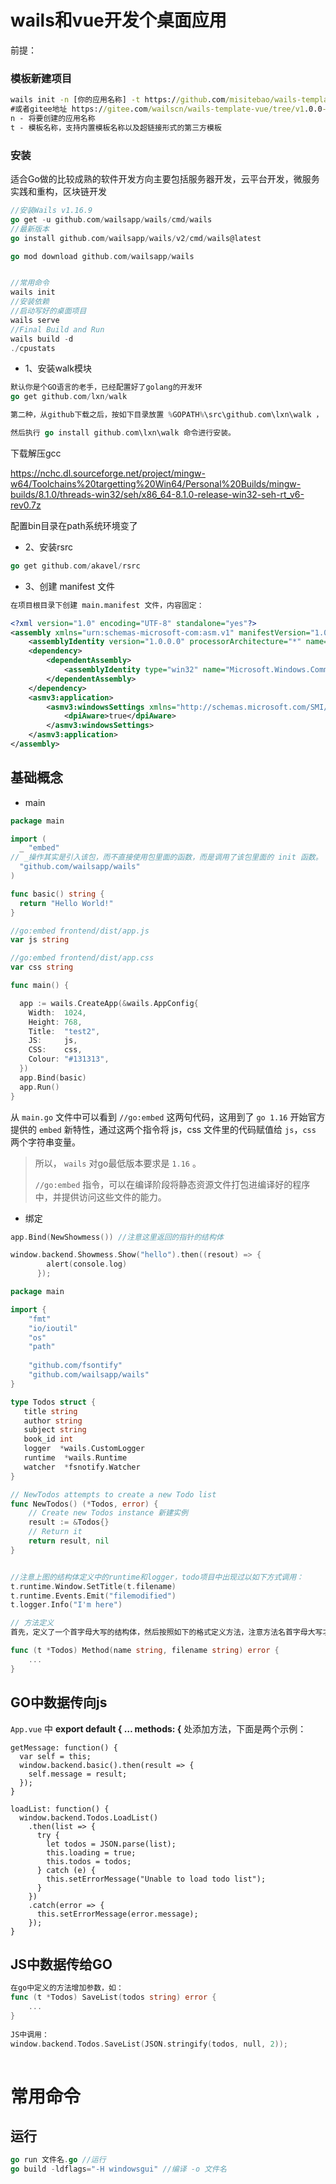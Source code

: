 # wails和vue开发个桌面应用

前提：

### 模板新建项目

```cmd
wails init -n [你的应用名称] -t https://github.com/misitebao/wails-template-vue
#或者gitee地址 https://gitee.com/wailscn/wails-template-vue/tree/v1.0.0-beta.2
n - 将要创建的应用名称
t - 模板名称，支持内置模板名称以及超链接形式的第三方模板
```



### 安装

适合Go做的比较成熟的软件开发方向主要包括服务器开发，云平台开发，微服务实践和重构，区块链开发

```go
//安装Wails v1.16.9
go get -u github.com/wailsapp/wails/cmd/wails
//最新版本
go install github.com/wailsapp/wails/v2/cmd/wails@latest 

go mod download github.com/wailsapp/wails


//常用命令
wails init
//安装依赖
//启动写好的桌面项目
wails serve
//Final Build and Run
wails build -d
./cpustats
```



* 1、安装walk模块

```go
默认你是个GO语言的老手，已经配置好了golang的开发环
go get github.com/lxn/walk

第二种，从github下载之后，按如下目录放置 %GOPATH%\src\github.com\lxn\walk ，

然后执行 go install github.com\lxn\walk 命令进行安装。
```

下载解压gcc

https://nchc.dl.sourceforge.net/project/mingw-w64/Toolchains%20targetting%20Win64/Personal%20Builds/mingw-builds/8.1.0/threads-win32/seh/x86_64-8.1.0-release-win32-seh-rt_v6-rev0.7z

配置bin目录在path系统环境变了



* 2、安装rsrc

```go
go get github.com/akavel/rsrc
```

* 3、创建 manifest 文件

```xml
在项目根目录下创建 main.manifest 文件，内容固定：

<?xml version="1.0" encoding="UTF-8" standalone="yes"?>
<assembly xmlns="urn:schemas-microsoft-com:asm.v1" manifestVersion="1.0" xmlns:asmv3="urn:schemas-microsoft-com:asm.v3">
    <assemblyIdentity version="1.0.0.0" processorArchitecture="*" name="SomeFunkyNameHere" type="win32"/>
    <dependency>
        <dependentAssembly>
            <assemblyIdentity type="win32" name="Microsoft.Windows.Common-Controls" version="6.0.0.0" processorArchitecture="*" publicKeyToken="6595b64144ccf1df" language="*"/>
        </dependentAssembly>
    </dependency>
    <asmv3:application>
        <asmv3:windowsSettings xmlns="http://schemas.microsoft.com/SMI/2005/WindowsSettings">
            <dpiAware>true</dpiAware>
        </asmv3:windowsSettings>
    </asmv3:application>
</assembly>
```

## 基础概念

* main

```go
package main

import (
  _ "embed" 
// _操作其实是引入该包，而不直接使用包里面的函数，而是调用了该包里面的 init 函数。
  "github.com/wailsapp/wails"
)

func basic() string {
  return "Hello World!"
}

//go:embed frontend/dist/app.js
var js string

//go:embed frontend/dist/app.css
var css string

func main() {

  app := wails.CreateApp(&wails.AppConfig{
    Width:  1024,
    Height: 768,
    Title:  "test2",
    JS:     js,
    CSS:    css,
    Colour: "#131313",
  })
  app.Bind(basic)
  app.Run()
}

```

从 `main.go` 文件中可以看到 `//go:embed` 这两句代码，这用到了 `go 1.16` 开始官方提供的 `embed` 新特性，通过这两个指令将 js，css 文件里的代码赋值给 `js`，`css` 两个字符串变量。

> 所以， `wails` 对go最低版本要求是 `1.16` 。
>
> `//go:embed` 指令，可以在编译阶段将静态资源文件打包进编译好的程序中，并提供访问这些文件的能力。

* 绑定

```go
app.Bind(NewShowmess()) //注意这里返回的指针的结构体

window.backend.Showmess.Show("hello").then((resout) => {
        alert(console.log)
      });
```



```go
package main

import {
    "fmt"
    "io/ioutil"
    "os"
    "path"
    
    "github.com/fsontify"
    "github.com/wailsapp/wails"
}

type Todos struct {
   title string
   author string
   subject string
   book_id int
   logger  *wails.CustomLogger
   runtime  *wails.Runtime
   watcher  *fsnotify.Watcher
}

// NewTodos attempts to create a new Todo list
func NewTodos() (*Todos, error) {
	// Create new Todos instance 新建实例
	result := &Todos{}
	// Return it
	return result, nil
}


//注意上图的结构体定义中的runtime和logger，todo项目中出现过以如下方式调用：
t.runtime.Window.SetTitle(t.filename)
t.runtime.Events.Emit("filemodified")
t.logger.Info("I'm here")

// 方法定义
首先，定义了一个首字母大写的结构体，然后按照如下的格式定义方法，注意方法名首字母大写才可被前端访问，类似public，首字母小写的方法只能内部调用。

func (t *Todos) Method(name string, filename string) error {
	...
}


```

## GO中数据传向js

`App.vue` 中 **export default { … methods: {** 处添加方法，下面是两个示例：

```vue
getMessage: function() {
  var self = this;
  window.backend.basic().then(result => {
    self.message = result;
  });
}
 
loadList: function() {
  window.backend.Todos.LoadList()
    .then(list => {
      try {
        let todos = JSON.parse(list);
        this.loading = true;
        this.todos = todos;
      } catch (e) {
        this.setErrorMessage("Unable to load todo list");
      }
    })
    .catch(error => {
      this.setErrorMessage(error.message);
    });
}
```

## JS中数据传给GO

```go
在go中定义的方法增加参数，如：
func (t *Todos) SaveList(todos string) error {
    ...
}
    
JS中调用：  
window.backend.Todos.SaveList(JSON.stringify(todos, null, 2));
   
```



# 常用命令

## 运行

```go
go run 文件名.go //运行
go build -ldflags="-H windowsgui" //编译 -o 文件名

```

